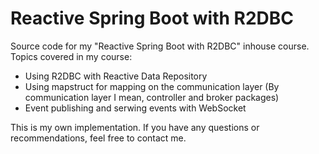 # Reactive Spring Boot with R2DBC

Source code for my "Reactive Spring Boot with R2DBC" inhouse course. 
Topics covered in my course: 

- Using R2DBC with Reactive Data Repository
- Using mapstruct for mapping on the communication layer (By communication layer I mean, controller and broker packages)
- Event publishing and serwing events with WebSocket


This is my own implementation. If you have any questions or recommendations, feel free to contact me.

